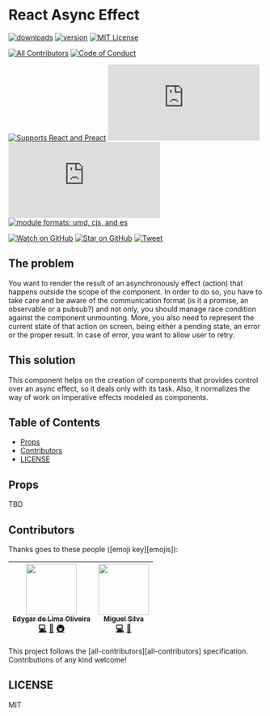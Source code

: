 # React Async Effect

[![downloads][downloads-badge]][npmcharts] [![version][version-badge]][package]
[![MIT License][license-badge]][license]

[![All Contributors](https://img.shields.io/badge/all_contributors-2-orange.svg?style=flat-square)](#contributors)
[![Code of Conduct][coc-badge]][coc]

[![Supports React and Preact][react-badge]][react]
[![size][size-badge]][unpkg-dist] [![gzip size][gzip-badge]][unpkg-dist]
[![module formats: umd, cjs, and es][module-formats-badge]][unpkg-dist]

[![Watch on GitHub][github-watch-badge]][github-watch]
[![Star on GitHub][github-star-badge]][github-star]
[![Tweet][twitter-badge]][twitter]

## The problem

You want to render the result of an asynchronously effect (action) that happens
outside the scope of the component. In order to do so, you have to take care and
be aware of the communication format (is it a promise, an observable or a
pubsub?) and not only, you should manage race condition against the component
unmounting. More, you also need to represent the current state of that action on
screen, being either a pending state, an error or the proper result. In case of
error, you want to allow user to retry.

## This solution

This component helps on the creation of components that provides control over an
async effect, so it deals only with its task. Also, it normalizes the way of
work on imperative effects modeled as components.

## Table of Contents

<!-- START doctoc generated TOC please keep comment here to allow auto update -->

<!-- DON'T EDIT THIS SECTION, INSTEAD RE-RUN doctoc TO UPDATE -->

* [Props](#props)
* [Contributors](#contributors)
* [LICENSE](#license)

<!-- END doctoc generated TOC please keep comment here to allow auto update -->

## Props

TBD

## Contributors

Thanks goes to these people ([emoji key][emojis]):

<!-- ALL-CONTRIBUTORS-LIST:START - Do not remove or modify this section -->

<!-- prettier-ignore -->
| [<img src="https://avatars1.githubusercontent.com/u/566280?s=100&amp;v=4" width="100px;"/><br /><sub><b>Edygar de Lima Oliveira</b></sub>](https://github.com/edygar)<br />[💻](https://github.com/edygar/react-async-effect/commits?author=edygar "Code") [📖](https://github.com/edygar/react-async-effect/commits?author=edygar "Documentation") [🚇](#infra-edygar "Infrastructure (Hosting, Build-Tools, etc)") | [<img src="https://avatars3.githubusercontent.com/u/6819449?s=100&v=4" width="100px;"/><br /><sub><b>Miguel Silva</b></sub>](https://github.com/Miguel-Silva)<br />[💻](https://github.com/edygar/react-async-effect/commits?author=Miguel-Silva "Code") [🤔](#ideas-Miguel-Silva "Ideas, Planning, & Feedback") |
| :---: | :---: |

<!-- ALL-CONTRIBUTORS-LIST:END -->

This project follows the [all-contributors][all-contributors] specification.
Contributions of any kind welcome!

## LICENSE

MIT

[downloads-badge]: https://img.shields.io/npm/dm/react-async-effect.svg?style=flat-square
[npmcharts]: http://npmcharts.com/compare/react-async-effect
[version-badge]: https://img.shields.io/npm/v/react-async-effect.svg?style=flat-square
[package]: https://www.npmjs.com/package/react-async-effect
[license-badge]: https://img.shields.io/npm/l/react-async-effect.svg?style=flat-square
[license]: https://github.com/edygar/react-async-effect/blob/master/LICENSE
[coc-badge]: https://img.shields.io/badge/code%20of-conduct-ff69b4.svg?style=flat-square
[coc]: https://github.com/edygar/react-async-effect/blob/master/other/CODE_OF_CONDUCT.md
[react-badge]: https://img.shields.io/badge/%E2%9A%9B%EF%B8%8F-(p)react-00d8ff.svg?style=flat-square
[react]: https://facebook.github.io/react/
[size-badge]: http://img.badgesize.io/https://unpkg.com/react-async-effect/dist/react-async-effect.umd.min.js?label=size&style=flat-square
[unpkg-dist]: https://unpkg.com/react-async-effect/dist/
[gzip-badge]: http://img.badgesize.io/https://unpkg.com/react-async-effect/dist/react-async-effect.umd.min.js?compression=gzip&label=gzip%20size&style=flat-square
[module-formats-badge]: https://img.shields.io/badge/module%20formats-umd%2C%20cjs%2C%20es-green.svg?style=flat-square
[unpkg-dist]: https://unpkg.com/react-async-effect/dist/
[github-watch-badge]: https://img.shields.io/github/watchers/edygar/react-async-effect.svg?style=social
[github-watch]: https://github.com/edygar/react-async-effect/watchers
[github-star-badge]: https://img.shields.io/github/stars/edygar/react-async-effect.svg?style=social
[github-star]: https://github.com/edygar/react-async-effect/stargazers
[twitter]: https://twitter.com/intent/tweet?text=Check%20out%20react-async-effect!%20https://github.com/edygar/react-async-effect%20%F0%9F%91%8D
[twitter-badge]: https://img.shields.io/twitter/url/https/github.com/edygar/react-async-effect.svg?style=social
